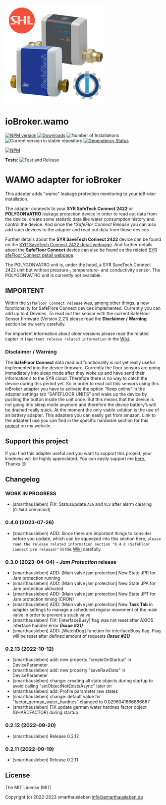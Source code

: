 ![Logo](admin/wamo.png)
# ioBroker.wamo

[![NPM version](https://img.shields.io/npm/v/iobroker.wamo.svg)](https://www.npmjs.com/package/iobroker.wamo)
[![Downloads](https://img.shields.io/npm/dm/iobroker.wamo.svg)](https://www.npmjs.com/package/iobroker.wamo)
![Number of Installations](https://iobroker.live/badges/wamo-installed.svg)
![Current version in stable repository](https://iobroker.live/badges/wamo-stable.svg)
[![Dependency Status](https://img.shields.io/david/smarthausleben/iobroker.wamo.svg)](https://david-dm.org/smarthausleben/iobroker.wamo)

[![NPM](https://nodei.co/npm/iobroker.wamo.png?downloads=true)](https://nodei.co/npm/iobroker.wamo/)

**Tests:** ![Test and Release](https://github.com/smarthausleben/ioBroker.wamo/workflows/Test%20and%20Release/badge.svg)

# WAMO adapter for ioBroker

This adapter adds "wamo" leakage protection monitoring to your ioBroker installation.

The adapter connects to your **SYR SafeTech Connect 2422** or **POLYGONVATRO** leakage protection device in order to read out data from the device, create some statistic data like water consumption history and control the device.
And since the **SafeFlor Connect Release* you can also add such devices to the adapter and read out data from those devices.

Further details about the **SYR SaveTech Connect 2422** device can be found on the [SYR SaveTech Connect 2422 detail webpage](https://www.syr.de/de/Produkte/CB9D9A72-BC51-40CE-840E-73401981A519/SafeTech-Connect). And further details about the **SafeFloor Connect** device can also be found on the related [SYR afeFloor Connect detail webpage](https://www.syr.de/de/Produkte/699373BB-C8BE-4992-9CFA-2CB15A5A6166/SafeFloor-Connect#FocusContent).

The POLYGONVATRO unit is, under the hood, a SYR SaveTech Connect 2422 unit but without pressure-, temperature- and conductivity sensor. The POLYGONVATRO unit is currently not available. 

## IMPORTENT

Within the `SafeFloor Connect release` was, among other things, a new functionality for SafeFlore Connect devices implemented. Currently you can add up to 4 Devices.
To read out this sensor with the current SafeFloor Sensor firmware (Version 2.21) please read the **Disclaimer / Warning** section below verry carefully.

For importent information about older versions please read the related capter in `Importent release related information` in the [Wiki](https://github.com/smarthausleben/ioBroker.wamo/wiki/Importent-release-related-information).  

### Disclaimer / Warning
The **SafeFloor Connect** data read out functionality is not yet really useful implemented into the device firmware. Currently the floor sensors are going immediately into sleep mode after they woke up and have send their information’s to the SYR cloud. Therefore there is no way to catch the device during this period yet. So in order to read out this sensors using this ioBroker adapter you have to activate the option “Keep online” in the adapter settings tab “SAFEFLOOR UNITS” and wake up the device by pushing the button inside the unit once. But this means that the device is not going into sleep mode anymore and therefore the device battery’s will be drained really quick. At the moment the only viable solution is the use of an battery adapter. This adapters you can easily get from amazon. Link to the adapter I use you can find in the specific hardware section for this [project](https://smarthausleben.de/wasserwaechter/) on my website.

## Support this project
If you find this adapter useful and you want to support this project, your kindness will be highly appreciated. You can easily support me [here.](https://www.paypal.com/paypalme/smarthausleben) Thanks 😊   

## Changelog
<!--
    Placeholder for the next version (at the beginning of the line):
    ### **WORK IN PROGRESS**

* ======================================================================== (max broad of READMR.md page )
-->

### **WORK IN PROGRESS**
* (smarthausleben) FIX: Statusupdate `ALA` and `VLV` after alarm clearing (`CLRALA` command)

### 0.4.0 (2023-07-26)
* (smarthausleben) ADD: Since there are important things to consider before you update, which can be squeezed into this section here, `please read the release related information section "0.4.0 (SafeFloor Connect pre release)"` in the [Wiki](https://github.com/smarthausleben/ioBroker.wamo/wiki/Importent-release-related-information) carefully.

### 0.3.0 (2023-04-04) - ***Jam Protection*** release
* (smarthausleben) ADD: [Main valve jam protection] New State JPR for Jam protection running 
* (smarthausleben) ADD: [Main valve jam protection] New State JPA for Jam protection aktivated
* (smarthausleben) ADD: [Main valve jam protection] New State JPT for Jam protection timing (CRON)
* (smarthausleben) ADD: [Main valve jam protection] New **Task Tab** in adapter settings to manage a scheduled regular movement of the main valve in order to prevent a stuck valve
* (smarthausleben) FIX: [interfaceBusy] flag was not reset after AXIOS interface handler error **_(Issue #21)_**
* (smarthausleben) ADD: [WatchDog] function for interfaceBusy flag. Flag will be reset after defined amount of requests **_(Issue #21)_**

### 0.2.13 (2022-10-12)
* (smarthausleben) add: new property "createOnStartup" in DeviceParameter
* (smarthausleben) add: new property "saveRawData" in DeviceParameter
* (smarthausleben) change: creating all state objects during startup to avoid calling "setObjectNotExistsAsync" later on
* (smarthausleben) add: Profile parameter raw states
* (smarthausleben) change: default value for "factor_german_water_hardnes" changed to 0.0296041666666667
* (smarthausleben) FIX update german water hardnes factor object (GHARDFACTOR) during startup 

### 0.2.12 (2022-09-20)
* (smarthausleben) Release 0.2.12

### 0.2.11 (2022-09-19)
* (smarthausleben) Release 0.2.11

## License
The MIT License (MIT)

Copyright (c) 2022-2023 smarthausleben <info@smarthausleben.de>